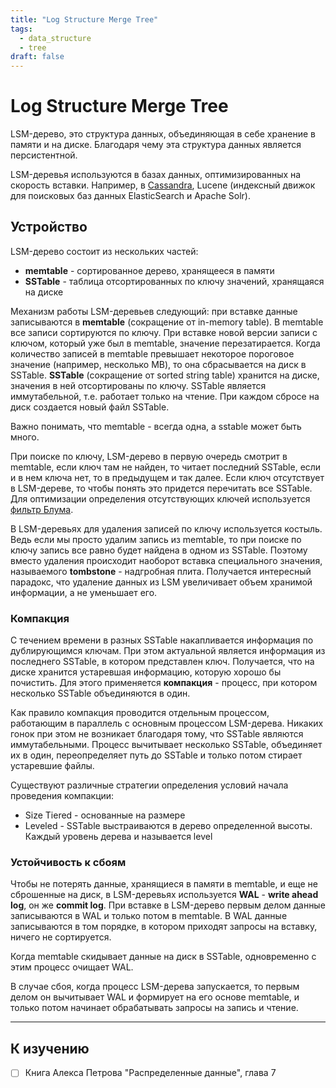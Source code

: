 ```yaml
---
title: "Log Structure Merge Tree"
tags:
  - data_structure
  - tree
draft: false
---
```


# Log Structure Merge Tree

LSM-дерево, это структура данных, объединяющая в себе хранение в памяти и на диске.
Благодаря чему эта структура данных является персистентной.

LSM-деревья используются в базах данных, оптимизированных на скорость вставки.
Например, в [Cassandra](../database/cassandra.md), Lucene (индексный движок для поисковых баз данных ElasticSearch и Apache Solr).


## Устройство

LSM-дерево состоит из нескольких частей:
- __memtable__ - сортированное дерево, хранящееся в памяти
- __SSTable__ - таблица отсортированных по ключу значений, хранящаяся на диске

Механизм работы LSM-деревьев следующий: при вставке данные записываются в __memtable__ (сокращение от in-memory table).
В memtable все записи сортируются по ключу.
При вставке новой версии записи с ключом, который уже был в memtable, значение перезатирается.
Когда количество записей в memtable превышает некоторое пороговое значение (например, несколько MB), то она сбрасывается на диск в SSTable.
__SSTable__ (сокращение от sorted string table) хранится на диске, значения в ней отсортированы по ключу.
SSTable является иммутабельной, т.е. работает только на чтение.
При каждом сбросе на диск создается новый файл SSTable.

Важно понимать, что memtable - всегда одна, а sstable может быть много.

При поиске по ключу, LSM-дерево в первую очередь смотрит в memtable, если ключ там не найден, то читает последний SSTable, если и в нем ключа нет, то в предыдущем и так далее.
Если ключ отсутствует в LSM-дереве, то чтобы понять это придется перечитать все SSTable. 
Для оптимизации определения отсутствующих ключей используется [фильтр Блума](./bloom_filter.md).

В LSM-деревьях для удаления записей по ключу используется костыль.
Ведь если мы просто удалим запись из memtable, то при поиске по ключу запись все равно будет найдена в одном из SSTable.
Поэтому вместо удаления происходит наоборот вставка специального значения, называемого __tombstone__ - надгробная плита.
Получается интересный парадокс, что удаление данных из LSM увеличивает объем хранимой информации, а не уменьшает его.


### Компакция

С течением времени в разных SSTable накапливается информация по дублирующимся ключам.
При этом актуальной является информация из последнего SSTable, в котором представлен ключ.
Получается, что на диске хранится устаревшая информацию, которую хорошо бы почистить.
Для этого применяется __компакция__ - процесс, при котором несколько SSTable объединяются в один.

Как правило компакция проводится отдельным процессом, работающим в параллель с основным процессом LSM-дерева.
Никаких гонок при этом не возникает благодаря тому, что SSTable являются иммутабельными.
Процесс вычитывает несколько SSTable, объединяет их в один, переопределяет путь до SSTable и только потом стирает устаревшие файлы.

Существуют различные стратегии определения условий начала проведения компакции:
- Size Tiered - основанные на размере
- Leveled - SSTable выстраиваются в дерево определенной высоты. Каждый уровень дерева и называется level


### Устойчивость к сбоям

Чтобы не потерять данные, хранящиеся в памяти в memtable, и еще не сброшенные на диск, в LSM-деревьях используется __WAL__ - __write ahead log__, он же __commit log__.
При вставке в LSM-дерево первым делом данные записываются в WAL и только потом в memtable. 
В WAL данные записываются в том порядке, в котором приходят запросы на вставку, ничего не сортируется.

Когда memtable скидывает данные на диск в SSTable, одновременно с этим процесс очищает WAL. 

В случае сбоя, когда процесс LSM-дерева запускается, то первым делом он вычитывает WAL и формирует на его основе memtable, и только потом начинает обрабатывать запросы на запись и чтение.



---
## К изучению

- [ ] Книга Алекса Петрова "Распределенные данные", глава 7
